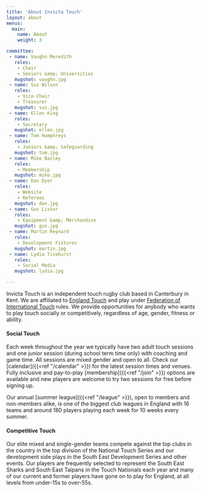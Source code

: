 ```yaml
---
title: 'About Invicta Touch'
layout: about
menus:
  main:
    name: About
    weight: 3

committee:
 - name: Vaughn Meredith
   roles:
    - Chair
    - Seniors &amp; Universities
   mugshot: vaughn.jpg
 - name: Suz Wilson
   roles:
    - Vice-Chair
    - Treasurer
   mugshot: suz.jpg
 - name: Ellen King
   roles:
    - Secretary
   mugshot: ellen.jpg
 - name: Tom Humphreys
   roles:
    - Juniors &amp; Safeguarding
   mugshot: tom.jpg
 - name: Mike Bailey
   roles:
    - Membership
   mugshot: mike.jpg
 - name: Dan Dyer
   roles:
    - Website
    - Referees
   mugshot: dan.jpg
 - name: Gus Lister
   roles:
    - Equipment &amp; Merchandise
   mugshot: gus.jpg
 - name: Martin Reynard
   roles:
    - Development Fixtures
   mugshot: martin.jpg
 - name: Lydia Ticehurst
   roles:
    - Social Media
   mugshot: lydia.jpg

---
```

Invicta Touch is an independent touch rugby club based in Canterbury in Kent. We are affiliated
to [England Touch](https://englandtouch.org.uk) and play under
[Federation of International Touch](https://internationaltouch.org) rules.
We provide opportunities for anybody who wants to play touch socially or competitively,
regardless of age, gender, fitness or ability.

#### Social Touch
Each week throughout the year we typically have two adult touch sessions and one junior session
(during school term time only) with coaching and game time. All sessions are mixed gender and open
to all.
Check our [calendar]({{<ref "/calendar" >}}) for the latest session times and venues.
Fully inclusive and pay-to-play [membership]({{<ref "/join" >}}) options are available and
new players are welcome to try two sessions for free before signing up.

Our annual [summer league]({{<ref "/league" >}}), open to members and non-members alike, is one of
the biggest club leagues in England with 16 teams and around 180 players playing each week for 10
weeks every summer.

#### Competitive Touch
Our elite mixed and single-gender teams compete against the top clubs in the country in the top
division of the National Touch Series and our development side plays in the South East Development
Series and other events. Our players are frequently selected to represent the South East Sharks and
South East Taipans in the Touch Nationals each year and many of our current and former players have
gone on to play for England, at all levels from under-15s to over-55s.

